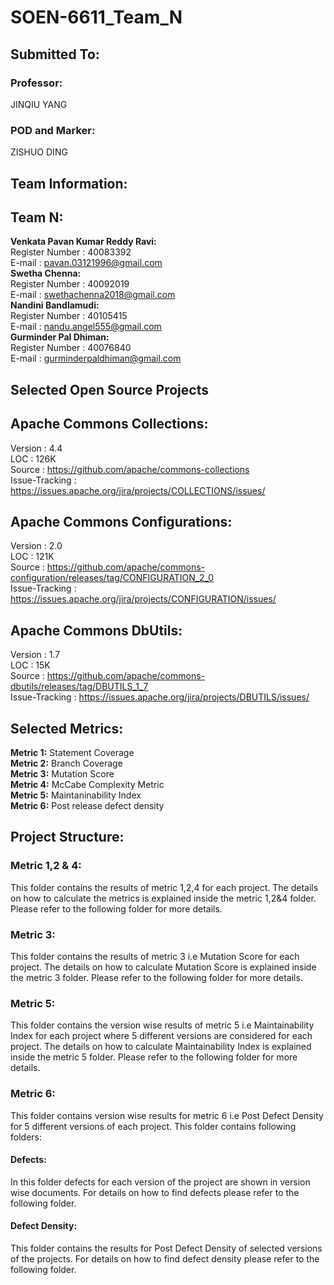 # SOEN-6611_Team_N

## Submitted To:
### Professor:
JINQIU YANG
### POD and Marker:
ZISHUO DING

## Team Information:

## Team N:

**Venkata Pavan Kumar Reddy Ravi:**<br />
Register Number : 40083392<br />
E-mail : pavan.03121996@gmail.com<br />
**Swetha Chenna:**<br />
Register Number : 40092019<br />
E-mail : swethachenna2018@gmail.com<br />
**Nandini Bandlamudi:**<br />
Register Number : 40105415<br />
E-mail : nandu.angel555@gmail.com<br />
**Gurminder Pal Dhiman:**<br />
Register Number : 40076840<br />
E-mail : gurminderpaldhiman@gmail.com<br />

## Selected Open Source Projects

## Apache Commons Collections:

Version : 4.4<br />
LOC : 126K<br />
Source : https://github.com/apache/commons-collections<br />
Issue-Tracking : https://issues.apache.org/jira/projects/COLLECTIONS/issues/<br />

## Apache Commons Configurations:

Version : 2.0<br />
LOC : 121K<br />
Source : https://github.com/apache/commons-configuration/releases/tag/CONFIGURATION_2_0<br />
Issue-Tracking : https://issues.apache.org/jira/projects/CONFIGURATION/issues/<br />

## Apache Commons DbUtils:

Version : 1.7<br />
LOC : 15K<br />
Source : https://github.com/apache/commons-dbutils/releases/tag/DBUTILS_1_7<br />
Issue-Tracking : https://issues.apache.org/jira/projects/DBUTILS/issues/<br />

## Selected Metrics:

**Metric 1:** Statement Coverage<br />
**Metric 2:** Branch Coverage<br />
**Metric 3:** Mutation Score<br />
**Metric 4:** McCabe Complexity Metric<br />
**Metric 5:** Maintaninability Index<br />
**Metric 6:** Post release defect density<br />

## Project Structure:

### Metric 1,2 & 4:

This folder contains the results of metric 1,2,4 for each project. The details on how to calculate the metrics is explained inside the metric 1,2&4 folder. Please refer to the following folder for more details.

### Metric 3:

This folder contains the results of metric 3 i.e Mutation Score for each project. The details on how to calculate Mutation Score is explained inside the metric 3 folder. Please refer to the following folder for more details.

### Metric 5:

This folder contains the version wise results of metric 5 i.e Maintainability Index for each project where 5 different versions are considered for each project. The details on how to calculate Maintainability Index is explained inside the metric 5 folder. Please refer to the following folder for more details.

### Metric 6:

This folder contains version wise results for metric 6 i.e Post Defect Density for 5 different versions of each project. This folder contains following folders:

#### Defects:

In this folder defects for each version of the project are shown in version wise documents. For details on how to find defects please refer to the following folder.

#### Defect Density:

This folder contains the results for Post Defect Density of selected versions of the projects. For details on how to find defect density please refer to the following folder.






